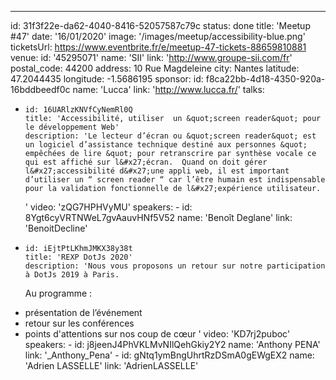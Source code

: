 ---

id: 31f3f22e-da62-4040-8416-52057587c79c
status: done
title: 'Meetup #47'
date: '16/01/2020'
image: '/images/meetup/accessibility-blue.png'
ticketsUrl: https://www.eventbrite.fr/e/meetup-47-tickets-88659810881
venue:
id: '45295071'
name: 'SII'
link: 'http://www.groupe-sii.com/fr'
postal_code: 44200
address: 10 Rue Magdeleine
city: Nantes
latitude: 47.2044435
longitude: -1.5686195
sponsor:
id: f8ca22bb-4d18-4350-920a-16bddbeedf0c
name: 'Lucca'
link: 'http://www.lucca.fr/'
talks:

-     id: 16UARlzKNVfCyNemRl0Q
      title: 'Accessibilité, utiliser  un &quot;screen reader&quot; pour le développement Web'
      description: 'Le lecteur d’écran ou &quot;screen reader&quot; est un logiciel d’assistance technique destiné aux personnes &quot; empêchées de lire &quot; pour retranscrire par synthèse vocale ce qui est affiché sur l&#x27;écran.  Quand on doit gérer l&#x27;accessibilité d&#x27;une appli web, il est important d’utiliser un “ screen reader “ car l’être humain est indispensable pour la validation fonctionnelle de l&#x27;expérience utilisateur.
    '
    video: 'zQG7HPHVyMU'
    speakers: -
    id: 8Ygt6cyVRTNWeL7gvAauvHNf5V52
    name: 'Benoît Deglane'
    link: 'BenoitDecline'
-     id: iEjtPtLKhmJMKX38y38t
      title: 'REXP DotJs 2020'
      description: 'Nous vous proposons un retour sur notre participation à DotJs 2019 à Paris.
    Au programme :

* présentation de l’événement
* retour sur les conférences
* points d&#x27;attentions sur nos coup de cœur
  '
  video: 'KD7rj2puboc'
  speakers: -
  id: j8jeenJ4PhVKLMvNIlQehGkiy2Y2
  name: 'Anthony PENA'
  link: '\_Anthony_Pena' -
  id: gNtq1ymBngUhrtRzDSmA0gEWgEX2
  name: 'Adrien LASSELLE'
  link: 'AdrienLASSELLE'

